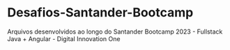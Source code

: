 # Desafios-Santander-Bootcamp
Arquivos desenvolvidos ao longo do Santander Bootcamp 2023 - Fullstack Java + Angular - Digital Innovation One
